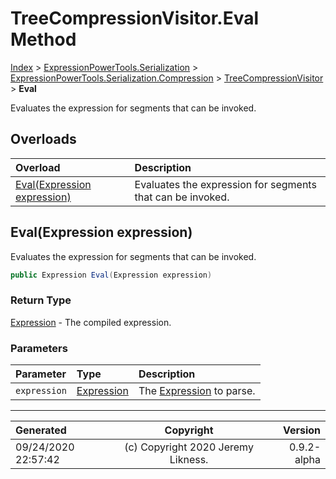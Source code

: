 ﻿# TreeCompressionVisitor.Eval Method

[Index](../index.md) > [ExpressionPowerTools.Serialization](ExpressionPowerTools.Serialization.a.md) > [ExpressionPowerTools.Serialization.Compression](ExpressionPowerTools.Serialization.Compression.n.md) > [TreeCompressionVisitor](ExpressionPowerTools.Serialization.Compression.TreeCompressionVisitor.cs.md) > **Eval**

Evaluates the expression for segments that can be invoked.

## Overloads

| Overload | Description |
| :-- | :-- |
| [Eval(Expression expression)](#evalexpression-expression) | Evaluates the expression for segments that can be invoked. |
## Eval(Expression expression)

Evaluates the expression for segments that can be invoked.

```csharp
public Expression Eval(Expression expression)
```

### Return Type

 [Expression](https://docs.microsoft.com/dotnet/api/system.linq.expressions.expression)  - The compiled expression.

### Parameters

| Parameter | Type | Description |
| :-- | :-- | :-- |
| `expression` | [Expression](https://docs.microsoft.com/dotnet/api/system.linq.expressions.expression) | The [Expression](https://docs.microsoft.com/dotnet/api/system.linq.expressions.expression) to parse. |



---

| Generated | Copyright | Version |
| :-- | :-: | --: |
| 09/24/2020 22:57:42 | (c) Copyright 2020 Jeremy Likness. | 0.9.2-alpha |
